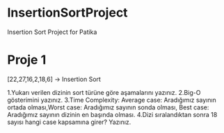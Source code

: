 # InsertionSortProject
Insertion Sort Project for Patika

# Proje 1

[22,27,16,2,18,6] -> Insertion Sort

1.Yukarı verilen dizinin sort türüne göre aşamalarını yazınız.
2.Big-O gösterimini yazınız.
3.Time Complexity: Average case: Aradığımız sayının ortada olması,Worst case: Aradığımız sayının sonda olması, Best case: Aradığımız sayının dizinin en başında olması.
4.Dizi sıralandıktan sonra 18 sayısı hangi case kapsamına girer? Yazınız.